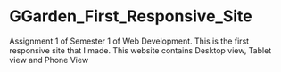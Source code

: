 # GGarden_First_Responsive_Site
Assignment 1 of Semester 1 of Web Development. This is the first responsive site that I made. This website contains Desktop view, Tablet view and Phone View
